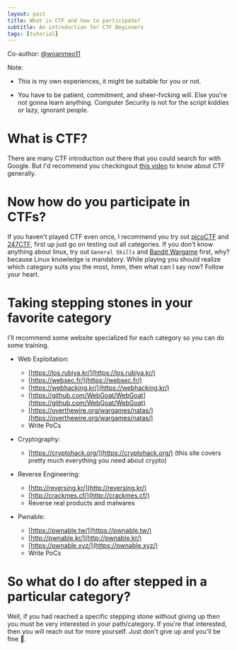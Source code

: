 ```yaml
---
layout: post
title: What is CTF and how to participate?
subtitle: An introduction for CTF Beginners
tags: [tutorial]
---
```


Co-author: [@woanmeo11](https://woanmeo11.github.io/)

Note:

* <span class="color-orange">This is my own experiences, it might be suitable for you or not.</span>

* <span class="color-orange">You have to be patient, commitment, and sheer-fvcking will. Else you're not gonna learn anything. Computer Security is not for the script kiddies or lazy, ignorant people.</span>

# What is CTF?

There are many CTF introduction out there that you could search for with Google. But I'd recommend you checkingout [this video](https://www.youtube.com/watch?v=8ev9ZX9J45A) to know about CTF generally.

# Now how do you participate in CTFs?

If you haven't played CTF even once, I recommend you try out [picoCTF](https://picoctf.org/) and [247CTF](https://247ctf.com/), first up just go on testing out all categories. If you don't know anything about linux, try out `General Skills` and [Bandit Wargame](https://overthewire.org/wargames/bandit/) first, why? because Linux knowledge is mandatory. While playing you should realize which category suits you the most, hmm, then what can I say now? Follow your heart.

# Taking stepping stones in your favorite category

I'll recommend some website specialized for each category so you can do some training.

- Web Exploitation:
    - [https://los.rubiya.kr/](https://los.rubiya.kr/)
    - [https://websec.fr/](https://websec.fr/)
    - [https://webhacking.kr/](https://webhacking.kr/)
    - [https://github.com/WebGoat/WebGoat](https://github.com/WebGoat/WebGoat)
    - [https://overthewire.org/wargames/natas/](https://overthewire.org/wargames/natas/)
    - Write PoCs

- Cryptography:
    - [https://cryptohack.org/](https://cryptohack.org/) (this site covers pretty much everything you need about crypto)

- Reverse Engineering:
    - [http://reversing.kr/](http://reversing.kr/)
    - [http://crackmes.cf/](http://crackmes.cf/)
    - Reverse real products and malwares

- Pwnable:
    - [https://pwnable.tw/](https://pwnable.tw/)
    - [http://pwnable.kr/](http://pwnable.kr/)
    - [https://pwnable.xyz/](https://pwnable.xyz/)
    - Write PoCs

# So what do I do after stepped in a particular category?

Well, if you had reached a specific stepping stone without giving up then you must be very interested in your path/category. If you're that interested, then you will reach out for more yourself. Just don't give up and you'll be fine 🧸.